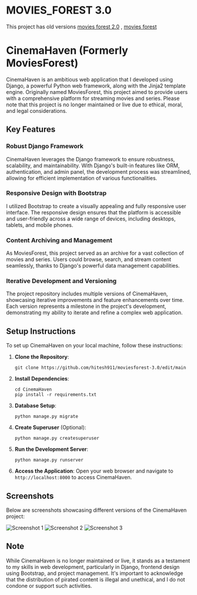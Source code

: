 # MOVIES_FOREST 3.0
This project has old versions [movies forest 2.0](https://github.com/hitesh911/moviesforest-2.0) , [movies forest](https://github.com/hitesh911/movies_forest)

# CinemaHaven (Formerly MoviesForest)

CinemaHaven is an ambitious web application that I developed using Django, a powerful Python web framework, along with the Jinja2 template engine. Originally named MoviesForest, this project aimed to provide users with a comprehensive platform for streaming movies and series. Please note that this project is no longer maintained or live due to ethical, moral, and legal considerations.

## Key Features

### Robust Django Framework
CinemaHaven leverages the Django framework to ensure robustness, scalability, and maintainability. With Django's built-in features like ORM, authentication, and admin panel, the development process was streamlined, allowing for efficient implementation of various functionalities.

### Responsive Design with Bootstrap
I utilized Bootstrap to create a visually appealing and fully responsive user interface. The responsive design ensures that the platform is accessible and user-friendly across a wide range of devices, including desktops, tablets, and mobile phones.

### Content Archiving and Management
As MoviesForest, this project served as an archive for a vast collection of movies and series. Users could browse, search, and stream content seamlessly, thanks to Django's powerful data management capabilities.

### Iterative Development and Versioning
The project repository includes multiple versions of CinemaHaven, showcasing iterative improvements and feature enhancements over time. Each version represents a milestone in the project's development, demonstrating my ability to iterate and refine a complex web application.

## Setup Instructions

To set up CinemaHaven on your local machine, follow these instructions:

1. **Clone the Repository**: 
   ```
   git clone https://github.com/hitesh911/moviesforest-3.0/edit/main
   ```

2. **Install Dependencies**:
   ```
   cd CinemaHaven
   pip install -r requirements.txt
   ```

3. **Database Setup**:
   ```
   python manage.py migrate
   ```

4. **Create Superuser** (Optional):
   ```
   python manage.py createsuperuser
   ```

5. **Run the Development Server**:
   ```
   python manage.py runserver
   ```

6. **Access the Application**:
   Open your web browser and navigate to `http://localhost:8000` to access CinemaHaven.

## Screenshots

Below are screenshots showcasing different versions of the CinemaHaven project:

![Screenshot 1](screenshots/screenshot1.png)
![Screenshot 2](screenshots/screenshot2.png)
![Screenshot 3](screenshots/screenshot3.png)

## Note

While CinemaHaven is no longer maintained or live, it stands as a testament to my skills in web development, particularly in Django, frontend design using Bootstrap, and project management. It's important to acknowledge that the distribution of pirated content is illegal and unethical, and I do not condone or support such activities.
